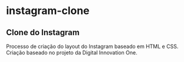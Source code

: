 # instagram-clone
## Clone do Instagram 
Processo de criação do layout do Instagram baseado em HTML e CSS.
Criação baseado no projeto da Digital Innovation One.
